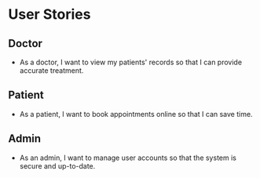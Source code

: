 # User Stories

## Doctor
- As a doctor, I want to view my patients' records so that I can provide accurate treatment.

## Patient
- As a patient, I want to book appointments online so that I can save time.

## Admin
- As an admin, I want to manage user accounts so that the system is secure and up-to-date.
